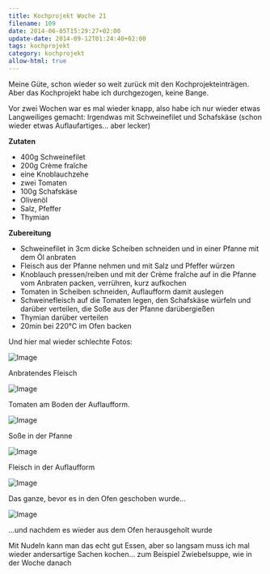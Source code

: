 ```yaml
---
title: Kochprojekt Woche 21
filename: 109
date: 2014-06-05T15:29:27+02:00
update-date: 2014-09-12T01:24:40+02:00
tags: kochprojekt
category: kochprojekt
allow-html: true
---
```


<p>Meine Güte, schon wieder so weit zurück mit den Kochprojekteinträgen. Aber das Kochprojekt habe ich durchgezogen, keine Bange.</p>

<p>Vor zwei Wochen war es mal wieder knapp, also habe ich nur wieder etwas Langweiliges gemacht: Irgendwas mit Schweinefilet und Schafskäse (schon wieder etwas Auflaufartiges... aber lecker)</p>

<p><strong>Zutaten</strong></p>

<ul>
<li>400g Schweinefilet</li>

<li>200g Crème fraîche</li>

<li>eine Knoblauchzehe</li>

<li>zwei Tomaten</li>

<li>100g Schafskäse</li>

<li>Olivenöl</li>

<li>Salz, Pfeffer</li>

<li>Thymian</li>
</ul>

<p><strong>Zubereitung</strong></p>

<ul>
<li>Schweinefilet in 3cm dicke Scheiben schneiden und in einer Pfanne mit dem Öl anbraten</li>

<li>Fleisch aus der Pfanne nehmen und mit Salz und Pfeffer würzen</li>

<li>Knoblauch pressen/reiben und mit der Crème fraîche auf in die Pfanne vom Anbraten packen, verrühren, kurz aufkochen</li>

<li>Tomaten in Scheiben schneiden, Auflaufform damit auslegen</li>

<li>Schweinefleisch auf die Tomaten legen, den Schafskäse würfeln und darüber verteilen, die Soße aus der Pfanne darübergießen</li>

<li>Thymian darüber verteilen</li>

<li>20min bei 220°C im Ofen backen</li>
</ul>

<p>Und hier mal wieder schlechte Fotos:</p>

<p><img src="/hosted_files/207/download" alt="Image"></p>

<p>Anbratendes Fleisch</p>

<p><img src="/hosted_files/208/download" alt="Image"></p>

<p>Tomaten am Boden der Auflaufform.</p>

<p><img src="/hosted_files/209/download" alt="Image"></p>

<p>Soße in der Pfanne</p>

<p><img src="/hosted_files/210/download" alt="Image"></p>

<p>Fleisch in der Auflaufform</p>

<p><img src="/hosted_files/211/download" alt="Image"></p>

<p>Das ganze, bevor es in den Ofen geschoben wurde...</p>

<p><img src="/hosted_files/212/download" alt="Image"></p>

<p>...und nachdem es wieder aus dem Ofen herausgeholt wurde</p>

<p>Mit Nudeln kann man das echt gut Essen, aber so langsam muss ich mal wieder andersartige Sachen kochen... zum Beispiel Zwiebelsuppe, wie in der Woche danach</p>


